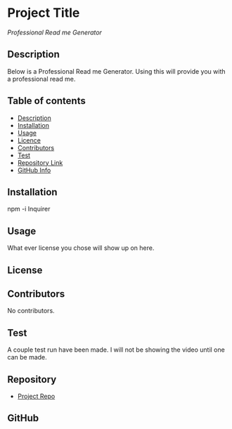 
# **Project Title**

*Professional Read me Generator*

## Description 

Below is a Professional Read me Generator. Using this will provide you with a professional read me.

## Table of contents

- [Description](#description)
- [Installation](#installation)
- [Usage](#usage)
- [Licence](#licence)
- [Contributors](#Contributors)
- [Test](#Test)
- [Repository Link](#Repository)
- [GitHub Info](#GitHub) 


## Installation

npm -i Inquirer


## Usage

What ever license you chose will show up on here.

## License



## Contributors

No contributors.

## Test

A couple test run have been made. I will not be showing the video until one can be made.


## Repository

- [Project Repo](none)

## GitHub

